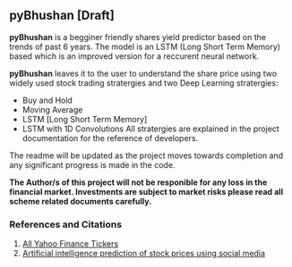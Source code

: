 ## pyBhushan [Draft]
**pyBhushan** is a begginer friendly shares yield predictor based on the trends of past 6 years. The model is an LSTM (Long Short Term Memory) based which is an improved version for a reccurent neural network. 

**pyBhushan** leaves it to the user to understand the share price using two widely used stock trading stratergies and two Deep Learning stratergies:
- Buy and Hold
- Moving Average
- LSTM [Long Short Term Memory]
- LSTM with 1D Convolutions
All stratergies are explained in the project documentation for the reference of developers. 

The readme will be updated as the project moves towards completion and any significant progress is made in the code. 

**The Author/s of this project will not be responible for any loss in the financial market. Investments are subject to market risks please read all scheme related documents carefully.**

### References and Citations
1. [All Yahoo Finance Tickers](https://investexcel.net/all-yahoo-finance-stock-tickers/ "All Yahoo Finance Tickers")
2. [Artificial intelligence prediction of stock prices using social media](https://arxiv.org/abs/2101.08986 "Artificial intelligence prediction of stock prices using social media")
